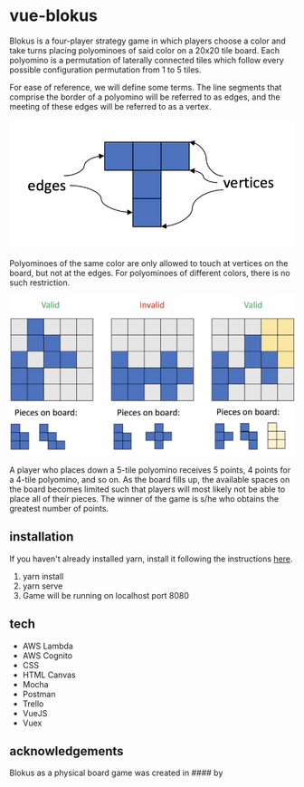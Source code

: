 # vue-blokus
Blokus is a four-player strategy game in which players choose a color and take turns placing polyominoes of said color on a 20x20 tile board. Each polyomino is a permutation of laterally connected tiles which follow every possible configuration permutation from 1 to 5 tiles. 

For ease of reference, we will define some terms. The line segments that comprise the border of a polyomino will be referred
to as edges, and the meeting of these edges will be referred to as a vertex.

![Alt text](/src/assets/terms_diagram.png "Optional Title")

Polyominoes of the same color are only allowed to touch at vertices on the board, but not at the edges. For polyominoes of different colors,
there is no such restriction.

![Alt text](/src/assets/valid_2.png "Valid move")

A player who places down a 5-tile polyomino receives 5 points, 4 points for a 4-tile polyomino, and so on. As
the board fills up, the available spaces on the board becomes limited such that players will most likely not be able
to place all of their pieces. The winner of the game is s/he who obtains the greatest number of points. 

## installation

If you haven't already installed yarn, install it following the instructions [here](https://yarnpkg.com/en/docs/install#mac-stable).

1. yarn install
2. yarn serve
3. Game will be running on localhost port 8080

## tech
- AWS Lambda
- AWS Cognito
- CSS
- HTML Canvas
- Mocha
- Postman
- Trello
- VueJS
- Vuex

## acknowledgements
Blokus as a physical board game was created in #### by 



